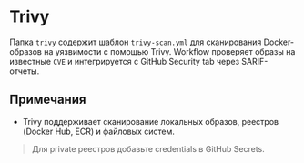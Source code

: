 # Trivy

Папка `trivy` содержит шаблон `trivy-scan.yml` для сканирования Docker-образов на уязвимости с помощью Trivy. Workflow проверяет образы на известные `CVE` и интегрируется с GitHub Security tab через SARIF-отчеты.

## Примечания

- Trivy поддерживает сканирование локальных образов, реестров (Docker Hub, ECR) и файловых систем.

> Для private реестров добавьте credentials в GitHub Secrets.
